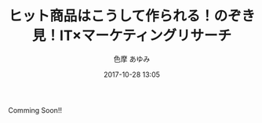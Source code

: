 ﻿---
title: ヒット商品はこうして作られる！のぞき見！IT×マーケティングリサーチ
description: "ヒット商品はこうして作られる！のぞき見！IT×マーケティングリサーチ"
date: 2017-10-28 13:05
sessionlevel: 50
author: "色摩 あゆみ"
category: sessions
---
Comming Soon!!
